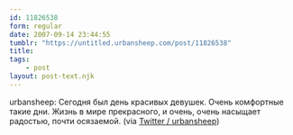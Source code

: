 ```yaml
---
id: 11826538
form: regular
date: 2007-09-14 23:44:55
tumblr: "https://untitled.urbansheep.com/post/11826538"
title:
tags:
    - post
layout: post-text.njk
---
```


<p>urbansheep: Сегодня был день красивых девушек. Очень комфортные такие дни. Жизнь в мире прекрасного, и очень, очень насыщает радостью, почти осязаемой. (via <a href="http://twitter.com/urbansheep/statuses/269154902">Twitter / urbansheep</a>)</p>

